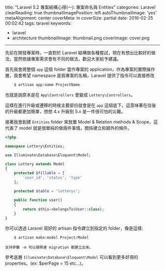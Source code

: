 title: "Laravel 5.2 專案結構心得(一): 專案命名與 Entities"
categories: Laravel
clearReading: true
thumbnailImagePosition: left
autoThumbnailImage: 'yes'
metaAlignment: center
coverMeta: in
coverSize: partial
date: 2016-02-25 00:02:42
tags: laravel
keywords:
- laravel
- architecture
thumbnailImage: thumbnail.png
coverImage: cover.png
---
先前在開發專案時，一直對於 Laravel 結構做各種嘗試，現在有想出比較好的做法，當然依據專案需求會有不同的做法，歡迎大家給予建議。

<!--more-->

首先我會將整個 `app` 這個 folder 當作專案的 application，作為專案的實際操作層，我會希望 namespace 是我專案的名稱，Laravel 提供了指令可以直接修改

``` bash
    $ artisan app:name ProjectName
```

也就是說原本是在 `App\Controllers` 會變成 `Lottery\Controllers`。

這樣在進行升級或遷移的時候主要部份就會是在 `app` 這個底下，這意味著在往後的升級都更加簡單，想想 4.x 升級到 5.x 是一件很可怕的災難。

接著我會創建 `Entities` folder 來放置 Model & Relation methods & Scope，這代表了 model 就是很單純的做兩件事情，關係建立和額外的條件。

``` php
<?php

namespace Lottery\Entities;

use Illuminate\Database\Eloquent\Model;

class Lottery extends Model
{
    protected $fillable = [
        'user_id', 'status', 'type'
    ];

    protected $table = 'lotterys';

    public function user()
    {
        return $this->belongsTo(User::class);
    }
}
```

你可以透過 Laravel 寫好的 artisan 指令建立到指定的 folder，像是這樣:

```php
    $ artisan make:model Project/Model
```

`支持參數 -m 可以順帶連 migration 都建立出來。`

參考底層 `Illuminate\Database\Eloquent\Model` 可以看到更多好用的 properties。(ex: $perPage = 15 etc...)。
